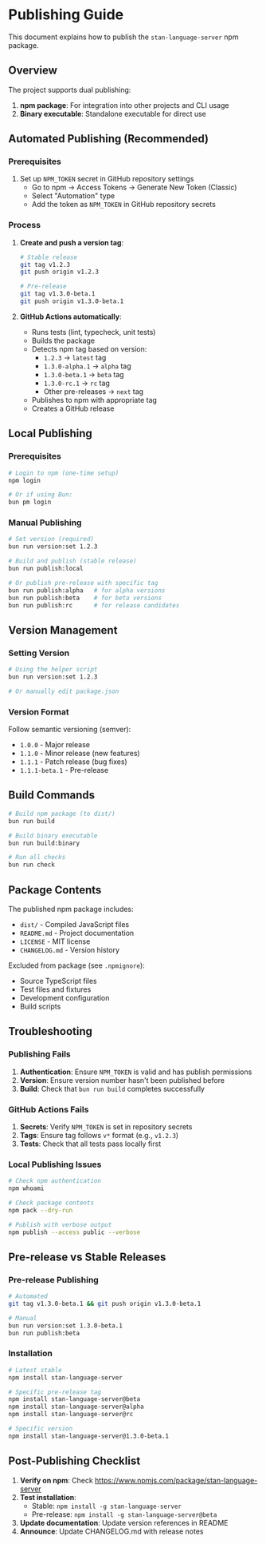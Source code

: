 # Publishing Guide

This document explains how to publish the `stan-language-server` npm package.

## Overview

The project supports dual publishing:
1. **npm package**: For integration into other projects and CLI usage
2. **Binary executable**: Standalone executable for direct use

## Automated Publishing (Recommended)

### Prerequisites
1. Set up `NPM_TOKEN` secret in GitHub repository settings
   - Go to npm → Access Tokens → Generate New Token (Classic)
   - Select "Automation" type
   - Add the token as `NPM_TOKEN` in GitHub repository secrets

### Process
1. **Create and push a version tag**:
   ```bash
   # Stable release
   git tag v1.2.3
   git push origin v1.2.3
   
   # Pre-release
   git tag v1.3.0-beta.1
   git push origin v1.3.0-beta.1
   ```

2. **GitHub Actions automatically**:
   - Runs tests (lint, typecheck, unit tests)
   - Builds the package
   - Detects npm tag based on version:
     - `1.2.3` → `latest` tag
     - `1.3.0-alpha.1` → `alpha` tag
     - `1.3.0-beta.1` → `beta` tag  
     - `1.3.0-rc.1` → `rc` tag
     - Other pre-releases → `next` tag
   - Publishes to npm with appropriate tag
   - Creates a GitHub release

## Local Publishing

### Prerequisites
```bash
# Login to npm (one-time setup)
npm login

# Or if using Bun:
bun pm login
```

### Manual Publishing
```bash
# Set version (required)
bun run version:set 1.2.3

# Build and publish (stable release)
bun run publish:local

# Or publish pre-release with specific tag
bun run publish:alpha   # for alpha versions
bun run publish:beta    # for beta versions  
bun run publish:rc      # for release candidates
```

## Version Management

### Setting Version
```bash
# Using the helper script
bun run version:set 1.2.3

# Or manually edit package.json
```

### Version Format
Follow semantic versioning (semver):
- `1.0.0` - Major release
- `1.1.0` - Minor release (new features)
- `1.1.1` - Patch release (bug fixes)
- `1.1.1-beta.1` - Pre-release

## Build Commands

```bash
# Build npm package (to dist/)
bun run build

# Build binary executable
bun run build:binary

# Run all checks
bun run check
```

## Package Contents

The published npm package includes:
- `dist/` - Compiled JavaScript files
- `README.md` - Project documentation
- `LICENSE` - MIT license
- `CHANGELOG.md` - Version history

Excluded from package (see `.npmignore`):
- Source TypeScript files
- Test files and fixtures
- Development configuration
- Build scripts

## Troubleshooting

### Publishing Fails
1. **Authentication**: Ensure `NPM_TOKEN` is valid and has publish permissions
2. **Version**: Ensure version number hasn't been published before
3. **Build**: Check that `bun run build` completes successfully

### GitHub Actions Fails
1. **Secrets**: Verify `NPM_TOKEN` is set in repository secrets
2. **Tags**: Ensure tag follows `v*` format (e.g., `v1.2.3`)
3. **Tests**: Check that all tests pass locally first

### Local Publishing Issues
```bash
# Check npm authentication
npm whoami

# Check package contents
npm pack --dry-run

# Publish with verbose output
npm publish --access public --verbose
```

## Pre-release vs Stable Releases

### Pre-release Publishing
```bash
# Automated
git tag v1.3.0-beta.1 && git push origin v1.3.0-beta.1

# Manual  
bun run version:set 1.3.0-beta.1
bun run publish:beta
```

### Installation
```bash
# Latest stable
npm install stan-language-server

# Specific pre-release tag
npm install stan-language-server@beta
npm install stan-language-server@alpha
npm install stan-language-server@rc

# Specific version
npm install stan-language-server@1.3.0-beta.1
```

## Post-Publishing Checklist

1. **Verify on npm**: Check https://www.npmjs.com/package/stan-language-server
2. **Test installation**: 
   - Stable: `npm install -g stan-language-server`
   - Pre-release: `npm install -g stan-language-server@beta`
3. **Update documentation**: Update version references in README
4. **Announce**: Update CHANGELOG.md with release notes
